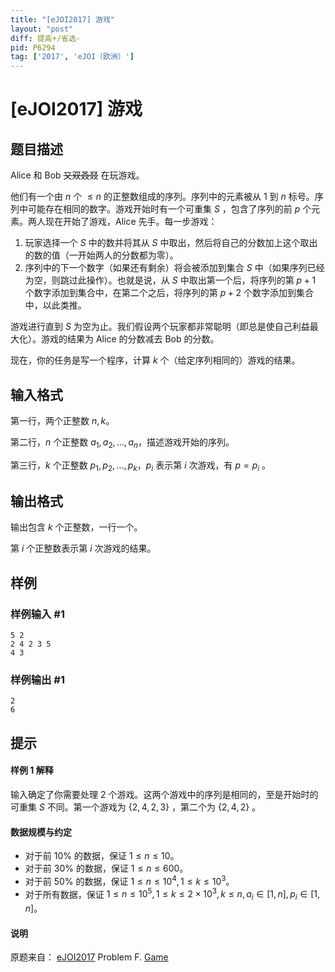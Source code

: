 ```yaml
---
title: "[eJOI2017] 游戏"
layout: "post"
diff: 提高+/省选-
pid: P6294
tag: ['2017', 'eJOI（欧洲）']
---
```

# [eJOI2017] 游戏
## 题目描述

Alice 和 Bob ~~又双叒叕~~ 在玩游戏。

他们有一个由 $n$ 个 $\le n$ 的正整数组成的序列。序列中的元素被从 $1$ 到 $n$ 标号。序列中可能存在相同的数字。游戏开始时有一个可重集 $S$ ，包含了序列的前 $p$ 个元素。两人现在开始了游戏，Alice 先手。每一步游戏：

1. 玩家选择一个 $S$ 中的数并将其从 $S$ 中取出，然后将自己的分数加上这个取出的数的值（一开始两人的分数都为零）。
2. 序列中的下一个数字（如果还有剩余）将会被添加到集合 $S$ 中（如果序列已经为空，则跳过此操作）。也就是说，从 $S$ 中取出第一个后，将序列的第 $p+1$ 个数字添加到集合中，在第二个之后，将序列的第 $p+2$ 个数字添加到集合中，以此类推。

游戏进行直到 $S$ 为空为止。我们假设两个玩家都非常聪明（即总是使自己利益最大化）。游戏的结果为 Alice 的分数减去 Bob 的分数。

现在，你的任务是写一个程序，计算 $k$ 个（给定序列相同的）游戏的结果。
## 输入格式

第一行，两个正整数 $n,k$。

第二行，$n$ 个正整数 $a_1,a_2,...,a_n$，描述游戏开始的序列。

第三行，$k$ 个正整数 $p_1,p_2,...,p_k$，$p_i$ 表示第 $i$ 次游戏，有 $p=p_i$ 。
## 输出格式

输出包含 $k$ 个正整数，一行一个。

第 $i$ 个正整数表示第 $i$ 次游戏的结果。
## 样例

### 样例输入 #1
```
5 2
2 4 2 3 5
4 3
```
### 样例输出 #1
```
2
6
```
## 提示

#### 样例 1 解释

输入确定了你需要处理 $2$ 个游戏。这两个游戏中的序列是相同的，至是开始时的可重集 $S$ 不同。第一个游戏为 $\{2, 4, 2, 3\}$ ，第二个为 $\{2,4,2\}$ 。

#### 数据规模与约定

- 对于前 $10\%$ 的数据，保证 $1\le n\le 10$。
- 对于前 $30\%$ 的数据，保证 $1\le n\le 600$。
- 对于前 $50\%$ 的数据，保证 $1\le n\le 10^4,1\le k\le 10^3$。
- 对于所有数据，保证 $1\le n\le 10^5,1\le k\le 2\times 10^3,k\le n,a_i\in[1,n],p_i\in[1,n]$。

#### 说明

原题来自： [eJOI2017](www.ejoi.org) Problem F. [Game](http://ejoi.org/wp-content/themes/ejoi/assets/pdfs/tasks_day_2/EN/game_statement-en.pdf)
